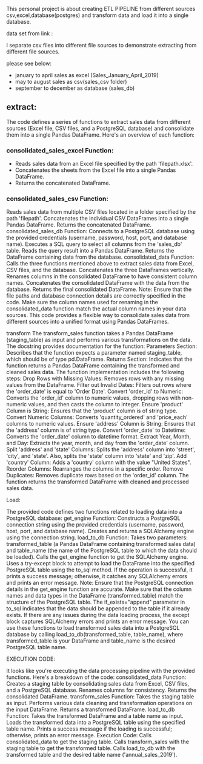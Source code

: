 This personal project is about creating ETL PIPELINE from different sources csv,excel,database(postgres) and transform data and load it into a single database.

data set from link :

I separate csv files into different file sources to demonstrate extracting from different file sources. 

please see below:

- january to april sales as excel (Sales_January_April_2019)
- may to august sales as csv(sales_csv folder)
- september to december as database (sales_db)

## extract:
The code defines a series of functions to extract sales data from different sources (Excel file, CSV files, and a PostgreSQL database) and consolidate them into a single Pandas DataFrame. Here's an overview of each function:
### consolidated_sales_excel Function:
- Reads sales data from an Excel file specified by the path 'filepath.xlsx'.
- Concatenates the sheets from the Excel file into a single Pandas DataFrame.
- Returns the concatenated DataFrame.
### consolidated_sales_csv Function:
Reads sales data from multiple CSV files located in a folder specified by the path 'filepath'.
Concatenates the individual CSV DataFrames into a single Pandas DataFrame.
Returns the concatenated DataFrame.
consolidated_sales_db Function:
Connects to a PostgreSQL database using the provided credentials (username, password, host, port, and database name).
Executes a SQL query to select all columns from the 'sales_db' table.
Reads the query result into a Pandas DataFrame.
Returns the DataFrame containing data from the database.
consolidated_data Function:
Calls the three functions mentioned above to extract sales data from Excel, CSV files, and the database.
Concatenates the three DataFrames vertically.
Renames columns in the consolidated DataFrame to have consistent column names.
Concatenates the consolidated DataFrame with the data from the database.
Returns the final consolidated DataFrame.
Note:
Ensure that the file paths and database connection details are correctly specified in the code.
Make sure the column names used for renaming in the consolidated_data function match the actual column names in your data sources.
This code provides a flexible way to consolidate sales data from different sources into a unified format using Pandas DataFrames.

transform
The transform_sales function takes a Pandas DataFrame (staging_table) as input and performs various transformations on the data. The docstring provides documentation for the function:
Parameters Section: Describes that the function expects a parameter named staging_table, which should be of type pd.DataFrame.
Returns Section: Indicates that the function returns a Pandas DataFrame containing the transformed and cleaned sales data.
The function implementation includes the following steps:
Drop Rows with Missing Values: Removes rows with any missing values from the DataFrame.
Filter out Invalid Dates: Filters out rows where the 'order_date' is equal to 'Order Date'.
Convert 'order_id' to Numeric: Converts the 'order_id' column to numeric values, dropping rows with non-numeric values, and then casts the column to integer.
Ensure 'product' Column is String: Ensures that the 'product' column is of string type.
Convert Numeric Columns: Converts 'quantity_ordered' and 'price_each' columns to numeric values.
Ensure 'address' Column is String: Ensures that the 'address' column is of string type.
Convert 'order_date' to Datetime: Converts the 'order_date' column to datetime format.
Extract Year, Month, and Day: Extracts the year, month, and day from the 'order_date' column.
Split 'address' and 'state' Columns: Splits the 'address' column into 'street', 'city', and 'state'. Also, splits the 'state' column into 'state' and 'zip'.
Add 'country' Column: Adds a 'country' column with the value "United States".
Reorder Columns: Rearranges the columns in a specific order.
Remove Duplicates: Removes duplicate rows based on the 'order_id' column.
The function returns the transformed DataFrame with cleaned and processed sales data.


Load:

The provided code defines two functions related to loading data into a PostgreSQL database:
get_engine Function:
Constructs a PostgreSQL connection string using the provided credentials (username, password, host, port, and database name).
Creates and returns a SQLAlchemy engine using the connection string.
load_to_db Function:
Takes two parameters: transformed_table (a Pandas DataFrame containing transformed sales data) and table_name (the name of the PostgreSQL table to which the data should be loaded).
Calls the get_engine function to get the SQLAlchemy engine.
Uses a try-except block to attempt to load the DataFrame into the specified PostgreSQL table using the to_sql method.
If the operation is successful, it prints a success message; otherwise, it catches any SQLAlchemy errors and prints an error message.
Note:
Ensure that the PostgreSQL connection details in the get_engine function are accurate.
Make sure that the column names and data types in the DataFrame (transformed_table) match the structure of the PostgreSQL table.
The if_exists="append" parameter in to_sql indicates that the data should be appended to the table if it already exists.
If there are any issues during the data loading process, the except block captures SQLAlchemy errors and prints an error message.
You can use these functions to load transformed sales data into a PostgreSQL database by calling load_to_db(transformed_table, table_name), where transformed_table is your DataFrame and table_name is the desired PostgreSQL table name.

EXECUTION CODE:

It looks like you're executing the data processing pipeline with the provided functions. Here's a breakdown of the code:
consolidated_data Function:
Creates a staging table by consolidating sales data from Excel, CSV files, and a PostgreSQL database.
Renames columns for consistency.
Returns the consolidated DataFrame.
transform_sales Function:
Takes the staging table as input.
Performs various data cleaning and transformation operations on the input DataFrame.
Returns a transformed DataFrame.
load_to_db Function:
Takes the transformed DataFrame and a table name as input.
Loads the transformed data into a PostgreSQL table using the specified table name.
Prints a success message if the loading is successful; otherwise, prints an error message.
Execution Code:
Calls consolidated_data to get the staging table.
Calls transform_sales with the staging table to get the transformed table.
Calls load_to_db with the transformed table and the desired table name ('annual_sales_2019').


